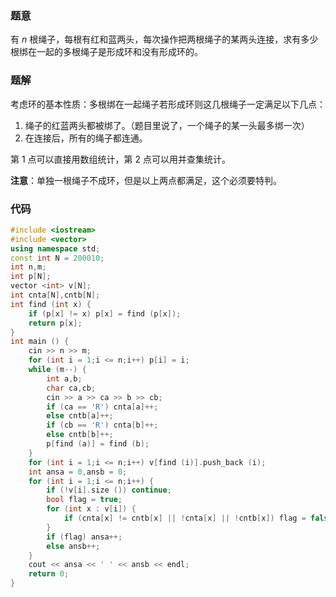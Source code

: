 ### 题意
有 $n$ 根绳子，每根有红和蓝两头，每次操作把两根绳子的某两头连接，求有多少根绑在一起的多根绳子是形成环和没有形成环的。
### 题解
考虑环的基本性质：多根绑在一起绳子若形成环则这几根绳子一定满足以下几点：

1. 绳子的红蓝两头都被绑了。（题目里说了，一个绳子的某一头最多绑一次）
2. 在连接后，所有的绳子都连通。


第 $1$ 点可以直接用数组统计，第 $2$ 点可以用并查集统计。

**注意**：单独一根绳子不成环，但是以上两点都满足，这个必须要特判。

### 代码
```cpp
#include <iostream>
#include <vector>
using namespace std;
const int N = 200010;
int n,m;
int p[N];
vector <int> v[N];
int cnta[N],cntb[N];
int find (int x) {
	if (p[x] != x) p[x] = find (p[x]);
	return p[x];
}
int main () {
	cin >> n >> m;
	for (int i = 1;i <= n;i++) p[i] = i;
	while (m--) {
		int a,b;
		char ca,cb;
		cin >> a >> ca >> b >> cb;
		if (ca == 'R') cnta[a]++;
		else cntb[a]++;
		if (cb == 'R') cnta[b]++;
		else cntb[b]++;
		p[find (a)] = find (b);
	}
	for (int i = 1;i <= n;i++) v[find (i)].push_back (i);
	int ansa = 0,ansb = 0;
	for (int i = 1;i <= n;i++) {
		if (!v[i].size ()) continue;
		bool flag = true;
		for (int x : v[i]) {
			if (cnta[x] != cntb[x] || !cnta[x] || !cntb[x]) flag = false;
		}
		if (flag) ansa++;
		else ansb++;
	}
	cout << ansa << ' ' << ansb << endl;
    return 0;
}
```
